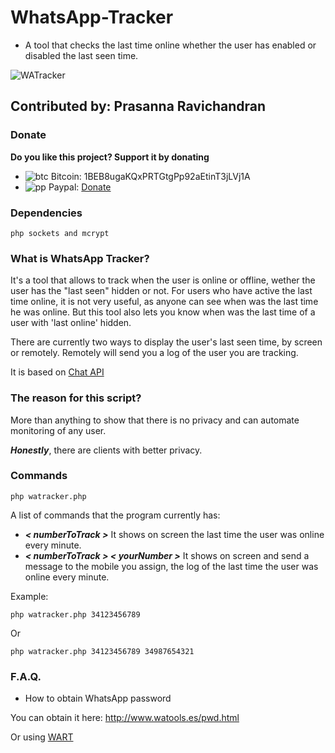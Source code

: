 WhatsApp-Tracker
================

- A tool that checks the last time online whether the user has enabled or disabled the last seen time.

![WATracker](http://cl.ly/image/1P331F2S3q0b/watracker.png)

Contributed by: Prasanna Ravichandran
----------

### Donate

**Do you like this project? Support it by donating**
- ![btc](https://camo.githubusercontent.com/4bc31b03fc4026aa2f14e09c25c09b81e06d5e71/687474703a2f2f7777772e6d6f6e747265616c626974636f696e2e636f6d2f696d672f66617669636f6e2e69636f) Bitcoin: 1BEB8ugaKQxPRTGtgPp92aEtinT3jLVj1A
- ![pp](https://raw.githubusercontent.com/reek/anti-adblock-killer/gh-pages/images/paypal.png) Paypal: [Donate](https://www.paypal.com/cgi-bin/webscr?cmd=_s-xclick&hosted_button_id=R9J2UVKUP8X8S)

### Dependencies

`php sockets and mcrypt`

### What is WhatsApp Tracker?

It's a tool that allows to track when the user is online or offline, wether the user has the "last seen" hidden or not. For users who have active the last time online, it is not very useful, as anyone can see when was the last time he was online. But this tool also lets you know when was the last time of a user with 'last online' hidden.

There are currently two ways to display the user's last seen time, by screen or remotely. Remotely will send you a log of the user you are tracking.

It is based on [Chat API](https://github.com/mgp25/Chat-API)


### The reason for this script?

More than anything to show that there is no privacy and can automate monitoring of any user.

***Honestly***, there are clients with better privacy.

### Commands

```
php watracker.php
```

A list of commands that the program currently has:

- ***< numberToTrack >*** It shows on screen the last time the user was online every minute. 
- ***< numberToTrack > < yourNumber >*** It shows on screen and send a message to the mobile you assign, the log of the last time the user was online every minute.

Example:
```
php watracker.php 34123456789
```

Or

```
php watracker.php 34123456789 34987654321
```

### F.A.Q.

- How to obtain WhatsApp password

You can obtain it here: http://www.watools.es/pwd.html

Or using [WART](https://github.com/mgp25/WART)
